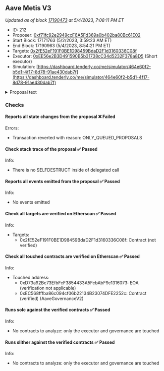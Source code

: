 ## Aave Metis V3

_Updated as of block [17190473](https://etherscan.io/block/17190473) at 5/4/2023, 7:08:11 PM ET_

- ID: 212
- Proposer: [0xf71fc92e2949ccF6A5Fd369a0b402ba80Bc61E02](https://etherscan.io/address/0xf71fc92e2949ccF6A5Fd369a0b402ba80Bc61E02)
- Start Block: 17171763 (5/2/2023, 3:59:23 AM ET)
- End Block: 17190963 (5/4/2023, 8:54:21 PM ET)
- Targets: [0x2fE52eF191F0BE1D98459BdaD2F1d3160336C08f](https://etherscan.io/address/0x2fE52eF191F0BE1D98459BdaD2F1d3160336C08f#code)
- Executor: [0xEE56e2B3D491590B5b31738cC34d5232F378a8D5](https://etherscan.io/address/0xEE56e2B3D491590B5b31738cC34d5232F378a8D5) (Short executor)
- Simulation: [https://dashboard.tenderly.co/me/simulator/464e60f2-b5d1-4f17-8d78-91ae430dab7f](https://dashboard.tenderly.co/me/simulator/464e60f2-b5d1-4f17-8d78-91ae430dab7f)

<details>
  <summary>Proposal text</summary>

# Summary

This proposal allows the Aave governance to activate the Aave V3 Metis pool (3.0.2) by completing all the initial setup and listing WETH, USDC, USDT, DAI, and METIS as suggested by the risk service providers (Gauntlet and Chaos Labs) on the [governance forum](https://governance.aave.com/t/launch-aave-v3-on-metis/7056/78).
All the Aave Metis V3 addresses can be found in the [aave-address-book](https://github.com/bgd-labs/aave-address-book/blob/main/src/AaveV3Metis.sol).

# Motivation

All the governance procedures for the expansion of Aave v3 to Metis have been finished, said:

- Positive signaling and approval regarding the expansion on the [governance forum](https://governance.aave.com/t/launch-aave-v3-on-metis/7056), [temp check snapshot](https://snapshot.org/#/aave.eth/proposal/0xaba8da3287788ee77013aa6b0584694807dc15304ab5c283fe1fc728bf1d5864), and [final snapshot](https://snapshot.org/#/aave.eth/proposal/0x7e6175c21342dbd88dc5b0dabf2d0a86339e3ef3f199fc7d778a9a6f05ed0df9).
- Positive technical evaluation done by BGD Labs of the Metis network, as described in the [forum](https://governance.aave.com/t/bgd-aave-metis-infrastructure-technical-evaluation/11374) in detail.
- Positive risk analysis and assets/parameters recommendation by the risk providers Chaos Labs and Gauntlet, as commented on the [forum](https://governance.aave.com/t/launch-aave-v3-on-metis/7056/78).

# Specification

This proposal's payload does the following: grants `POOL_ADMIN` permissions to all the asset listing Stewards created inside the `constructor()` of the payload via `ACL_MANAGER.addPoolAdmin(stewards[i])`

The Steward pattern is taken from [V3-listing stewards](https://github.com/bgd-labs/aave-v3-listing-stewards/blob/feat/v3-ethereum-tests/src/contracts/common/StewardBase.sol#L8), already used for the activation of Aave V3 Ethereum. Each Steward will handle the listing of one specific asset and then renounce to the granted `POOL_ADMIN` role. This process is needed as otherwise, the proposal's gas limit would be really high.

The pool activation will be done via the cross-chain governance with the help of cross-chain forwarder on Ethereum, which on a successful vote by the community, will trigger queuing of the payload action on Metis, which later could be executed by anyone.

## Configuration snapshot

What you can see here is a formatted excerpt of the configuration snapshot with the relevant configurations after proposal execution. Although stable borrowing is disabled for all the respective assets, interest rate parameters for stable borrowing have been configured according to the values set in [Aave V3 Ethereum](https://github.com/bgd-labs/aave-v3-ethereum-proposal/blob/main/src/contracts/AaveV3EthereumRateStrategiesDefinition.sol). You can find the complete snapshot in the proposal [repository](https://github.com/bgd-labs/aave-v3-metis-proposal/blob/main/reports/post-stewards-aave-v3-metis.json).

### Reserve Configurations

| symbol                                                                                          | ltv    | liqThreshold | liqBonus | liqProtocolFee | reserveFactor | borrowingEnabled | collateralEnabled | stableBorrowing | borrowableInIsolation | supplyCap      | borrowCap      | isFlashloanable |
| ----------------------------------------------------------------------------------------------- | ------ | ------------ | -------- | -------------- | ------------- | ---------------- | ----------------- | --------------- | --------------------- | -------------- | -------------- | --------------- |
| [WETH](https://andromeda-explorer.metis.io/address/0x420000000000000000000000000000000000000A)  | 80.00% | 82.50%       | 7.50%    | 10%            | 15%           | true             | true              | false           | false                 | 50 WETH        | 30 WETH        | true            |
| [USDC](https://andromeda-explorer.metis.io/address/0xEA32A96608495e54156Ae48931A7c20f0dcc1a21)  | 80.00% | 85.00%       | 5.00%    | 10%            | 10%           | true             | true              | false           | true                  | 1'200'000 USDC | 1'200'000 USDC | true            |
| [DAI](https://andromeda-explorer.metis.io/address/0x4c078361FC9BbB78DF910800A991C7c3DD2F6ce0)   | 75.00% | 80.00%       | 5.00%    | 10%            | 10%           | true             | true              | false           | false                 | 950'000 DAI    | 950'000 DAI    | true            |
| [USDT](https://andromeda-explorer.metis.io/address/0xbB06DCA3AE6887fAbF931640f67cab3e3a16F4dC)  | 75.00% | 80.00%       | 5.00%    | 10%            | 10%           | true             | true              | false           | true                  | 1'400'000 USDT | 1'400'000 USDT | true            |
| [METIS](https://andromeda-explorer.metis.io/address/0xDeadDeAddeAddEAddeadDEaDDEAdDeaDDeAD0000) | N/A    | N/A          | N/A      | N/A            | 15%           | true             | false             | false           | false                 | 7'500 METIS    | 4'000 METIS    | true            |

### InterestRateStrategies

| assets | baseVariableBorrowRate | variableRateSlope1 | variableRateSlope2 | optimalUsageRatio |
| ------ | ---------------------- | ------------------ | ------------------ | ----------------- |
| WETH   | 1%                     | 3.80%              | 80.00%             | 80.00%            |
| USDC   | 0%                     | 4.00%              | 60.00%             | 90.00%            |
| DAI    | 0%                     | 7.00%              | 75.00%             | 80.00%            |
| USDT   | 0%                     | 4.00%              | 75.00%             | 80.00%            |
| METIS  | 0%                     | 7.00%              | 300.00%            | 45.00%            |

## Security procedures

The proposal execution is simulated [within the tests](https://github.com/bgd-labs/aave-v3-metis-proposal/blob/main/tests/AaveV3MetisPool.t.sol) and the resulting pool configuration is tested for correctness.

The deployed pool and other permissions have been programmatically verified.

In addition, we have also checked the code diffs of the deployed metis contracts with the deployed contracts on Ethereum and other networks.

As a matter of caution, the `POOL_ADMIN` role will be given for the first weeks to the Aave Guardian multisig.

## Deployed Contracts

- [ProposalPayload](https://andromeda-explorer.metis.io/address/0xF7780A54Ee6f99EE9C028ae552149CFbDDbaDfc4)

## References

- [Discussion: asset listings & parameters](https://governance.aave.com/t/launch-aave-v3-on-metis/7056/77)
- [Code: ProposalPayloadActivation](https://github.com/bgd-labs/aave-v3-metis-proposal/)

# Copyright

Copyright and related rights waived via [CC0](https://creativecommons.org/publicdomain/zero/1.0/).

</details>

### Checks

#### Reports all state changes from the proposal ❌ Failed

Errors:

- Transaction reverted with reason: ONLY_QUEUED_PROPOSALS

#### Check stack trace of the proposal ✅ Passed

Info:

- There is no SELFDESTRUCT inside of delegated call

#### Reports all events emitted from the proposal ✅ Passed

Info:

- No events emitted

#### Check all targets are verified on Etherscan ✅ Passed

Info:

- Targets:
  - 0x2fE52eF191F0BE1D98459BdaD2F1d3160336C08f: Contract (not verified)

#### Check all touched contracts are verified on Etherscan ✅ Passed

Info:

- Touched address:
  - 0xD73a92Be73EfbFcF3854433A5FcbAbF9c1316073: EOA (verification not applicable)
  - 0xEC568fffba86c094cf06b22134B23074DFE2252c: Contract (verified) (AaveGovernanceV2)

#### Runs solc against the verified contracts ✅ Passed

Info:

- No contracts to analyze: only the executor and governance are touched

#### Runs slither against the verified contracts ✅ Passed

Info:

- No contracts to analyze: only the executor and governance are touched
